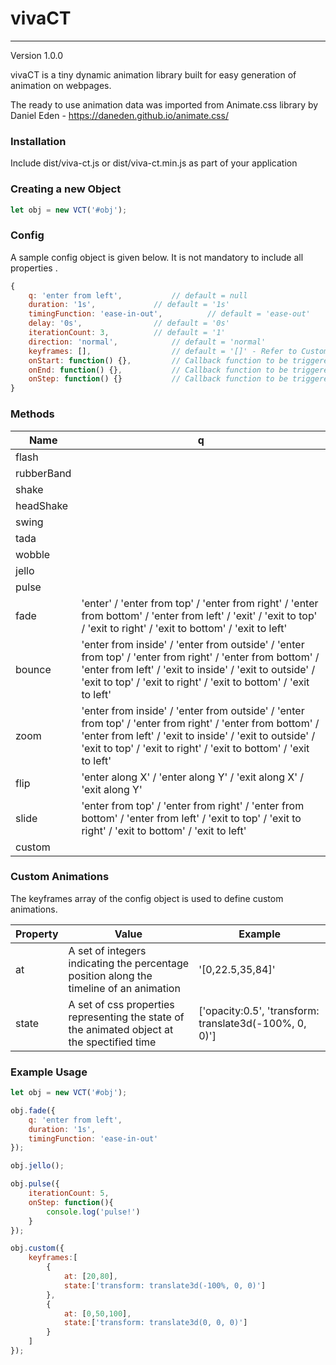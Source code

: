 # vivaCT
--------
[1]: <https://github.com/ameynaiyan/viva-ct>

Version 1.0.0

vivaCT is a tiny dynamic animation library built for easy generation of animation on webpages.

The ready to use animation data was imported from Animate.css library by Daniel Eden - https://daneden.github.io/animate.css/


### Installation

Include dist/viva-ct.js or dist/viva-ct.min.js as part of your application


### Creating a new Object

```javascript
let obj = new VCT('#obj');
```


### Config

A sample config object is given below. It is not mandatory to include all properties .

```javascript
{
	q: 'enter from left',			// default = null
	duration: '1s',				// default = '1s'
	timingFunction: 'ease-in-out',	        // default = 'ease-out'
	delay: '0s',				// default = '0s'
	iterationCount: 3,			// default = '1'
	direction: 'normal',			// default = 'normal'
	keyframes: [],			        // default = '[]' - Refer to Custom Animations
	onStart: function() {},			// Callback function to be triggered at the start of an animation
	onEnd: function() {},			// Callback function to be triggered at the start of each iteration, except first
	onStep: function() {}			// Callback function to be triggered at the end of an animation
}
```


### Methods

Name | q
---- | -----
flash | 
rubberBand | 
shake | 
headShake | 
swing | 
tada | 
wobble |
jello | 
pulse | 
fade | 'enter' / 'enter from top' / 'enter from right' / 'enter from bottom' / 'enter from left' / 'exit' / 'exit to top' / 'exit to right' / 'exit to bottom' / 'exit to left'
bounce | 'enter from inside' / 'enter from outside' / 'enter from top' / 'enter from right' / 'enter from bottom' / 'enter from left' / 'exit to inside' / 'exit to outside' / 'exit to top' / 'exit to right' / 'exit to bottom' / 'exit to left'
zoom | 'enter from inside' / 'enter from outside' / 'enter from top' / 'enter from right' / 'enter from bottom' / 'enter from left' / 'exit to inside' / 'exit to outside' / 'exit to top' / 'exit to right' / 'exit to bottom' / 'exit to left'
flip | 'enter along X' / 'enter along Y' / 'exit along X' / 'exit along Y'
slide | 'enter from top' / 'enter from right' / 'enter from bottom' / 'enter from left' / 'exit to top' / 'exit to right' / 'exit to bottom' / 'exit to left'
custom | 


### Custom Animations

The keyframes array of the config object is used to define custom animations.

Property | Value | Example
-------- | ----- | -------
at | A set of integers indicating the percentage position along the timeline of an animation | '[0,22.5,35,84]'
state | A set of css properties representing the state of the animated object at the spectified time | ['opacity:0.5', 'transform: translate3d(-100%, 0, 0)']


### Example Usage

```javascript
let obj = new VCT('#obj');

obj.fade({
	q: 'enter from left',
	duration: '1s',	
	timingFunction: 'ease-in-out'
});

obj.jello();

obj.pulse({
  	iterationCount: 5,
	onStep: function(){
		console.log('pulse!')
	}
});

obj.custom({
	keyframes:[
		{
			at: [20,80],
			state:['transform: translate3d(-100%, 0, 0)']
		},
		{
			at: [0,50,100],
			state:['transform: translate3d(0, 0, 0)']
		}
	]
});
```